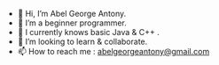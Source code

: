 - 👋 Hi, I’m Abel George Antony.
- 👀 I’m a beginner programmer.
- 🌱 I currently knows basic Java & C++ .
- 💞️ I’m looking to learn & collaborate.
- 📫 How to reach me : abelgeorgeantony@gmail.com

<!---
abelgeorgeantony/abelgeorgeantony is a ✨ special ✨ repository because its `README.md` (this file) appears on your GitHub profile.
You can click the Preview link to take a look at your changes.
--->
